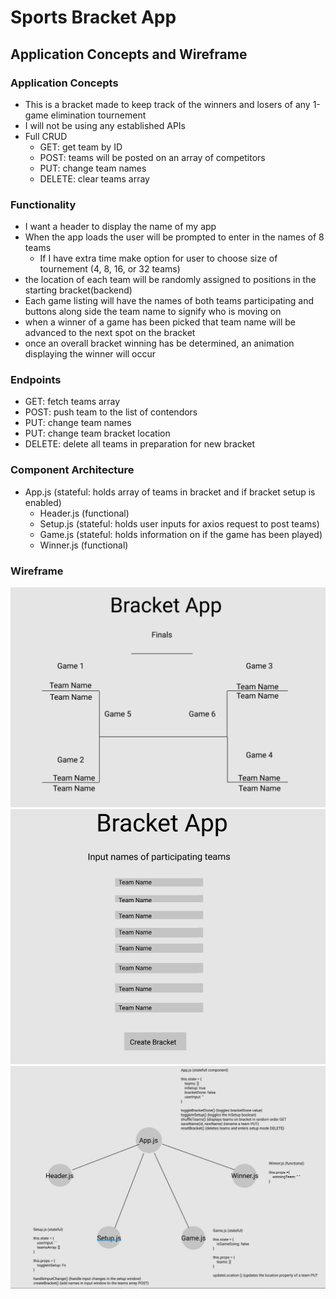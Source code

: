 # Sports Bracket App
## Application Concepts and Wireframe
### Application Concepts
- This is a bracket made to keep track of the winners and losers of any 1-game elimination tournement
- I will not be using any established APIs
- Full CRUD 
  - GET: get team by ID
  - POST: teams will be posted on an array of competitors
  - PUT: change team names 
  - DELETE: clear teams array

### Functionality
- I want a header to display the name of my app
- When the app loads the user will be prompted to enter in the names of 8 teams
  - If I have extra time make option for user to choose size of tournement (4, 8, 16, or 32 teams)
- the location of each team will be randomly assigned to positions in the starting bracket(backend)
- Each game listing will have the names of both teams participating and buttons along side the team name to signify who is moving on
- when a winner of a game has been picked that team name will be advanced to the next spot on the bracket
- once an overall bracket winning has be determined, an animation displaying the winner will occur

### Endpoints
- GET: fetch teams array
- POST: push team to the list of contendors
- PUT: change team names
- PUT: change team bracket location
- DELETE: delete all teams in preparation for new bracket

### Component Architecture
- App.js (stateful: holds array of teams in bracket and if bracket setup is enabled)
  - Header.js (functional)
  - Setup.js (stateful: holds user inputs for axios request to post teams)
  - Game.js (stateful: holds information on if the game has been played)
  - Winner.js (functional)

### Wireframe 
<img src='./screenshots/noDBwireframe1.PNG'>
<img src='./screenshots/noDBwireframe2.PNG'>
<img src='./screenshots/noDBwireframe3.PNG'>